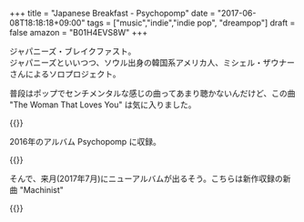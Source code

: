 +++
title = "Japanese Breakfast - Psychopomp"
date = "2017-06-08T18:18:18+09:00"
tags = ["music","indie","indie pop", "dreampop"]
draft = false
amazon = "B01H4EVS8W"
+++

ジャパニーズ・ブレイクファスト。  
ジャパニーズといいつつ、ソウル出身の韓国系アメリカ人、ミシェル・ザウナーさんによるソロプロジェクト。

普段はポップでセンチメンタルな感じの曲ってあまり聴かないんだけど、この曲 "The Woman That Loves You" は気に入りました。

{{<youtube vxnPxJ1jUxc>}}

2016年のアルバム Psychopomp に収録。

{{<amazon B01H4EVS8W>}}

そんで、来月(2017年7月)にニューアルバムが出るそう。こちらは新作収録の新曲 "Machinist"

{{<youtube wujw-FH2Itw>}}

